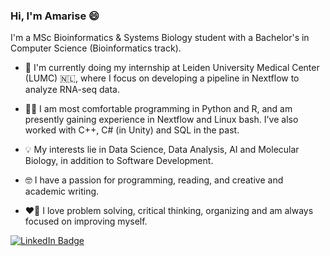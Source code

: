### Hi, I'm Amarise 😄

I'm a MSc Bioinformatics & Systems Biology student with a Bachelor's in Computer Science (Bioinformatics track).

- :dna: I'm currently doing my internship at Leiden University Medical Center (LUMC) 🇳🇱, where I focus on developing a pipeline in Nextflow to analyze RNA-seq data.

- :technologist: I am most comfortable programming in Python and R, and am presently gaining experience in Nextflow and Linux bash. I've also worked with C++, C# (in Unity) and SQL in the past.

- :bulb: My interests lie in Data Science, Data Analysis, AI and Molecular Biology, in addition to Software Development.
  
- 🤓 I have a passion for programming, reading, and creative and academic writing.
  
- :heart_on_fire: I love problem solving, critical thinking, organizing and am always focused on improving myself.


<div id="badges">
  <a href="[your-linkedin-URL](https://nl.linkedin.com/in/amarise-s)">
    <img src="https://img.shields.io/badge/LinkedIn-blue?style=for-the-badge&logo=linkedin&logoColor=white" alt="LinkedIn Badge"/>
  </a>
</div>




<!--
**amarisesilie/amarisesilie** is a ✨ _special_ ✨ repository because its `README.md` (this file) appears on your GitHub profile.

[![Amarise Silié's GitHub stats](https://github-readme-stats.vercel.app/api?username=amarisesilie)](https://github.com/anuraghazra/github-readme-stats)

Here are some ideas to get you started:

- 🔭 I’m currently working on ...
- 🌱 I’m currently learning ...
- 👯 I’m looking to collaborate on ...
- 🤔 I’m looking for help with ...
- 💬 Ask me about ...
- 
- 😄 Pronouns: ...
- ⚡ Fun fact: ...
-->
